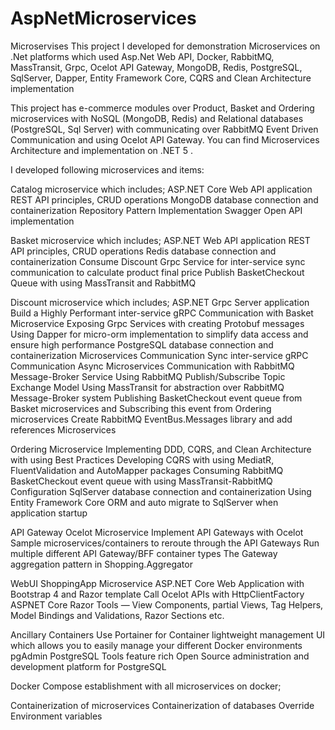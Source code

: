 # AspNetMicroservices
Microservises 
This project I developed for demonstration Microservices on .Net platforms which used Asp.Net Web API, Docker, RabbitMQ, MassTransit, Grpc, Ocelot API Gateway, MongoDB, Redis, PostgreSQL, SqlServer, Dapper, Entity Framework Core, CQRS and Clean Architecture implementation

This project has e-commerce modules over Product, Basket and Ordering microservices with NoSQL (MongoDB, Redis) and Relational databases (PostgreSQL, Sql Server) with communicating over RabbitMQ Event Driven Communication and using Ocelot API Gateway. You can find Microservices Architecture and implementation on .NET 5 .

I developed following microservices and items:

Catalog microservice which includes;
ASP.NET Core Web API application
REST API principles, CRUD operations
MongoDB database connection and containerization
Repository Pattern Implementation
Swagger Open API implementation

Basket microservice which includes;
ASP.NET Web API application
REST API principles, CRUD operations
Redis database connection and containerization
Consume Discount Grpc Service for inter-service sync communication to calculate product final price
Publish BasketCheckout Queue with using MassTransit and RabbitMQ

Discount microservice which includes;
ASP.NET Grpc Server application
Build a Highly Performant inter-service gRPC Communication with Basket Microservice
Exposing Grpc Services with creating Protobuf messages
Using Dapper for micro-orm implementation to simplify data access and ensure high performance
PostgreSQL database connection and containerization
Microservices Communication
Sync inter-service gRPC Communication
Async Microservices Communication with RabbitMQ Message-Broker Service
Using RabbitMQ Publish/Subscribe Topic Exchange Model
Using MassTransit for abstraction over RabbitMQ Message-Broker system
Publishing BasketCheckout event queue from Basket microservices and Subscribing this event from Ordering microservices
Create RabbitMQ EventBus.Messages library and add references Microservices

Ordering Microservice
Implementing DDD, CQRS, and Clean Architecture with using Best Practices
Developing CQRS with using MediatR, FluentValidation and AutoMapper packages
Consuming RabbitMQ BasketCheckout event queue with using MassTransit-RabbitMQ Configuration
SqlServer database connection and containerization
Using Entity Framework Core ORM and auto migrate to SqlServer when application startup

API Gateway Ocelot Microservice
Implement API Gateways with Ocelot
Sample microservices/containers to reroute through the API Gateways
Run multiple different API Gateway/BFF container types
The Gateway aggregation pattern in Shopping.Aggregator

WebUI ShoppingApp Microservice
ASP.NET Core Web Application with Bootstrap 4 and Razor template
Call Ocelot APIs with HttpClientFactory
ASPNET Core Razor Tools — View Components, partial Views, Tag Helpers, Model Bindings and Validations, Razor Sections etc.

Ancillary Containers
Use Portainer for Container lightweight management UI which allows you to easily manage your different Docker environments
pgAdmin PostgreSQL Tools feature rich Open Source administration and development platform for PostgreSQL

Docker Compose establishment with all microservices on docker;

Containerization of microservices
Containerization of databases
Override Environment variables
